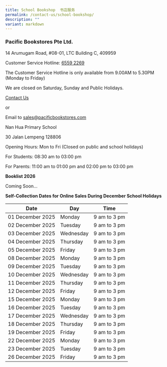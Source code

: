```yaml
---
title: School Bookshop  书店服务
permalink: /contact-us/school-bookshop/
description: ""
variant: markdown
---
```

### Pacific Bookstores Pte Ltd.


14 Arumugam Road, #08-01, LTC Building C, 409959

Customer Service Hotline: [6559 2269](tel:65592269)

The Customer Service Hotline is only available from 9.00AM to 5.30PM (Monday to Friday)

We are closed on Saturday, Sunday and Public Holidays.

[Contact Us](https://www.pacificbookstores.com/CMS/ContactUs)

or

Email to&nbsp;[sales@pacificbookstores.com](mailto:sales@pacificbookstores.com)

Nan Hua Primary School

30 Jalan Lempeng 128806

Opening Hours: Mon to Fri (Closed on public and school holidays)

For Students:&nbsp;08:30 am to 03:00 pm

For Parents:&nbsp;11:00 am to 01:00 pm&nbsp;and&nbsp;02:00 pm to 03:00 pm


**Booklist 2026**

Coming Soon...


**Self-Collection Dates for Online Sales During December School Holidays**


| Date | Day | Time|
| -------- | -------- | -------- | 
|01 December 2025|Monday|9 am to 3 pm|
|02 December 2025|Tuesday|9 am to 3 pm|
|03 December 2025|Wednesday|9 am to 3 pm|
|04 December 2025|Thursday|9 am to 3 pm|
|05 December 2025|Friday|9 am to 3 pm|
|08 December 2025|Monday|9 am to 3 pm|
|09 December 2025|Tuesday|9 am to 3 pm|
|10 December 2025|Wednesday|9 am to 3 pm|
|11 December 2025|Thursday|9 am to 3 pm|
|12 December 2025|Friday|9 am to 3 pm|
|15 December 2025|Monday|9 am to 3 pm|
|16 December 2025|Tuesday|9 am to 3 pm|
|17 December 2025|Wednesday|9 am to 3 pm|
|18 December 2025|Thursday|9 am to 3 pm|
|19 December 2025|Friday|9 am to 3 pm|
|22 December 2025|Monday|9 am to 3 pm|
|23 December 2025|Tuesday|9 am to 3 pm|
|26 December 2025|Friday|9 am to 3 pm|